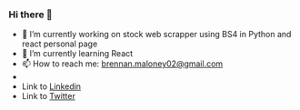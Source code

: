 ### Hi there 👋

- 🔭 I’m currently working on stock web scrapper using BS4 in Python and react personal page
- 🌱 I’m currently learning React
- 📫 How to reach me: brennan.maloney02@gmail.com
- 
- Link to [Linkedin](https://www.linkedin.com/in/brennan-maloney-a2349524a/)
- Link to [Twitter](https://twitter.com/_brennanmaloney)


<!--
**brennmaloney/brennmaloney** is a ✨ _special_ ✨ repository because its `README.md` (this file) appears on your GitHub profile.

Here are some ideas to get you started:

- 🔭 I’m currently working on ...
- 🌱 I’m currently learning ...
- 👯 I’m looking to collaborate on ...
- 🤔 I’m looking for help with ...
- 💬 Ask me about ...
- 📫 How to reach me: ...
- 😄 Pronouns: ...
- ⚡ Fun fact: ...
-->
